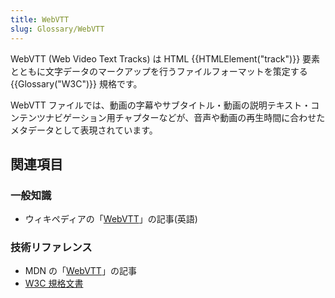 ```yaml
---
title: WebVTT
slug: Glossary/WebVTT
---
```


WebVTT (Web Video Text Tracks) は HTML {{HTMLElement("track")}} 要素とともに文字データのマークアップを行うファイルフォーマットを策定する {{Glossary("W3C")}} 規格です。

WebVTT ファイルでは、動画の字幕やサブタイトル・動画の説明テキスト・コンテンツナビゲーション用チャプターなどが、音声や動画の再生時間に合わせたメタデータとして表現されています。

## 関連項目

### 一般知識

- ウィキペディアの「[WebVTT](https://ja.wikipedia.org/wiki/WebVTT)」の記事(英語)

### 技術リファレンス

- MDN の「[WebVTT](/ja/docs/Web/API/Web_Video_Text_Tracks_Format)」の記事
- [W3C 規格文書](https://www.w3.org/TR/webvtt1/)
